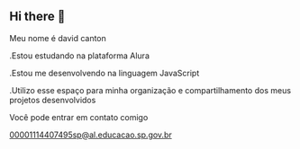 ## Hi there 👋

Meu nome é david canton

.Estou estudando na plataforma Alura

.Estou me desenvolvendo na linguagem JavaScript

.Utilizo esse espaço para minha organização e compartilhamento dos meus projetos desenvolvidos

Você pode entrar em contato comigo

00001114407495sp@al.educacao.sp.gov.br


<!--
**portalprime/portalprime** is a ✨ _special_ ✨ repository because its `README.md` (this file) appears on your GitHub profile.

Here are some ideas to get you started:

- 🔭 I’m currently working on ...
- 🌱 I’m currently learning ...
- 👯 I’m looking to collaborate on ...
- 🤔 I’m looking for help with ...
- 💬 Ask me about ...
- 📫 How to reach me: ...
- 😄 Pronouns: ...
- ⚡ Fun fact: ...
-->
